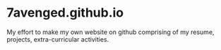 # 7avenged.github.io

My effort to make my own website on github comprising of my resume, projects, extra-curricular activities.
